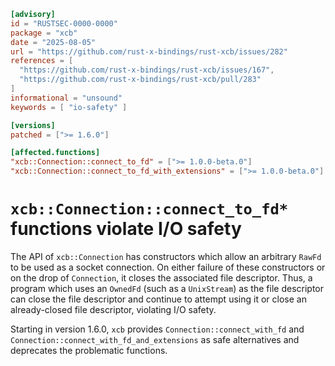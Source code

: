 ```toml
[advisory]
id = "RUSTSEC-0000-0000"
package = "xcb"
date = "2025-08-05"
url = "https://github.com/rust-x-bindings/rust-xcb/issues/282"
references = [
  "https://github.com/rust-x-bindings/rust-xcb/issues/167",
  "https://github.com/rust-x-bindings/rust-xcb/pull/283"
]
informational = "unsound"
keywords = [ "io-safety" ]

[versions]
patched = [">= 1.6.0"]

[affected.functions]
"xcb::Connection::connect_to_fd" = [">= 1.0.0-beta.0"]
"xcb::Connection::connect_to_fd_with_extensions" = [">= 1.0.0-beta.0"]
```

# `xcb::Connection::connect_to_fd*` functions violate I/O safety

The API of `xcb::Connection` has constructors which allow an arbitrary `RawFd`
to be used as a socket connection. On either failure of these constructors or
on the drop of `Connection`, it closes the associated file descriptor. Thus, a
program which uses an `OwnedFd` (such as a `UnixStream`) as the file descriptor
can close the file descriptor and continue to attempt using it or close an
already-closed file descriptor, violating I/O safety.

Starting in version 1.6.0, `xcb` provides `Connection::connect_with_fd` and
`Connection::connect_with_fd_and_extensions` as safe alternatives and
deprecates the problematic functions.
